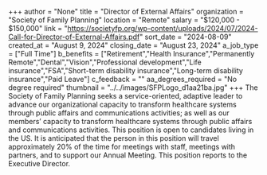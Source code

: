+++
author = "None"
title = "Director of External Affairs"
organization = "Society of Family Planning"
location = "Remote"
salary = "$120,000 - $150,000"
link = "https://societyfp.org/wp-content/uploads/2024/07/2024-Call-for-Director-of-External-Affairs.pdf"
sort_date = "2024-08-09"
created_at = "August 9, 2024"
closing_date = "August 23, 2024"
a_job_type = ["Full Time"]
b_benefits = ["Retirement","Health Insurance","Permanently Remote","Dental","Vision","Professional development","Life insurance","FSA","Short-term disability insurance","Long-term disability insurance","Paid Leave"]
c_feedback = ""
aa_degrees_required = "No degree required"
thumbnail = "../../images/SFPLogo_d1aa21ba.jpg"
+++
The Society of Family Planning seeks a service-oriented, adaptive leader to advance our organizational capacity to transform healthcare systems through public affairs and communications activities; as well as our members’ capacity to transform healthcare systems through public affairs and communications activities. This position is open to candidates living in the US. It is anticipated that the person in this position will travel approximately 20% of the time for meetings with staff, meetings with partners, and to support our Annual Meeting. This position reports to the Executive Director.